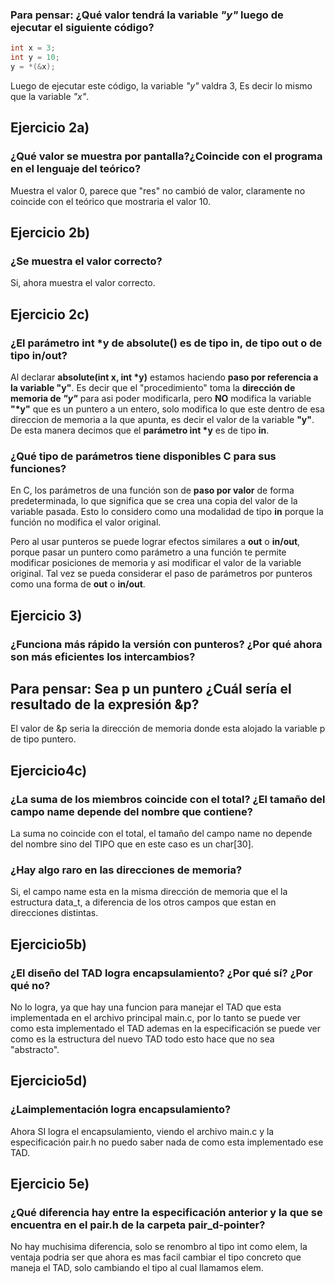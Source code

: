 ### Para pensar: ¿Qué valor tendrá la variable *"y"* luego de ejecutar el siguiente código?

~~~c
int x = 3;
int y = 10;
y = *(&x);
~~~
Luego de ejecutar este código, la variable *"y"* valdra 3, Es decir lo mismo que la variable *"x"*.

## Ejercicio 2a)
### ¿Qué valor se muestra por pantalla?¿Coincide con el programa en el lenguaje del teórico?

Muestra el valor 0, parece que "res" no cambió de valor, claramente 
no coincide con el teórico que mostraria el valor 10.

## Ejercicio 2b)
### ¿Se muestra el valor correcto?

Si, ahora muestra el valor correcto.

## Ejercicio 2c)
### ¿El parámetro int *y de absolute() es de tipo in, de tipo out o de tipo in/out?

Al declarar **absolute(int x, int \*y)** estamos haciendo **paso por referencia a la variable "y"**. Es decir que el "procedimiento" toma la **dirección de memoria de *"y"*** para asi poder modificarla, pero **NO** modifica la variable **"\*y"** que es un puntero a un entero, solo modifica lo que este dentro de esa direccion de memoria a la que apunta, es decir el valor de la variable **"y"**.
De esta manera decimos que el **parámetro int \*y** es de tipo **in**.

### ¿Qué tipo de parámetros tiene disponibles C para sus funciones?

En C, los parámetros de una función son de **paso por valor** de forma predeterminada, lo que significa que se crea una copia del valor de la variable pasada. Esto lo considero como una modalidad de tipo **in** porque la función no modifica el valor original.

Pero al usar punteros se puede lograr efectos similares a **out** o **in/out**, porque pasar un puntero como parámetro a una función te permite modificar posiciones de memoria y asi modificar el valor de la variable original.
Tal vez se pueda considerar el paso de parámetros por punteros como una forma de **out** o **in/out**.

## Ejercicio 3)
### ¿Funciona más rápido la versión con punteros? ¿Por qué ahora son más eficientes los intercambios?



## Para pensar: Sea p un puntero ¿Cuál sería el resultado de la expresión &p?

El valor de &p seria la dirección de memoria donde esta alojado la variable p de tipo puntero.

## Ejercicio4c)

### ¿La suma de los miembros coincide con el total? ¿El tamaño del campo name depende del nombre que contiene?
La suma no coincide con el total, el tamaño del campo name no depende del nombre sino del TIPO que en este caso es un char[30].

### ¿Hay algo raro en las direcciones de memoria?
Si, el campo name esta en la misma dirección de memoria que el la estructura data_t, a diferencia de los otros campos que estan en direcciones distintas.

## Ejercicio5b)
### ¿El diseño del TAD logra encapsulamiento? ¿Por qué sí? ¿Por qué no?
No lo logra, ya que hay una funcion para manejar el TAD que esta implementada en el archivo principal main.c, por lo tanto se puede ver como esta implementado el TAD ademas en la especificación se puede ver como es la estructura del nuevo TAD todo esto hace que no sea "abstracto".

## Ejercicio5d)
### ¿Laimplementación logra encapsulamiento?
Ahora SI logra el encapsulamiento, viendo el archivo main.c y la especificación pair.h no puedo saber nada de como esta implementado ese TAD.

## Ejercicio 5e)
### ¿Qué diferencia hay entre la especificación anterior y la que se encuentra en el pair.h de la carpeta pair_d-pointer?
No hay muchisima diferencia, solo se renombro al tipo int como elem, la ventaja podria ser que ahora es mas facil cambiar el tipo concreto que maneja el TAD, solo cambiando el tipo al cual llamamos elem.




